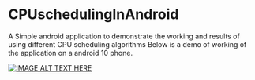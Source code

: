 # CPUschedulingInAndroid
A Simple android application to demonstrate the working and results of using different CPU scheduling algorithms 
Below is a demo of working of the application on a android 10 phone.

[![IMAGE ALT TEXT HERE](https://youtu.be/DAtwx9IUDzw)](https://youtu.be/DAtwx9IUDzw)
